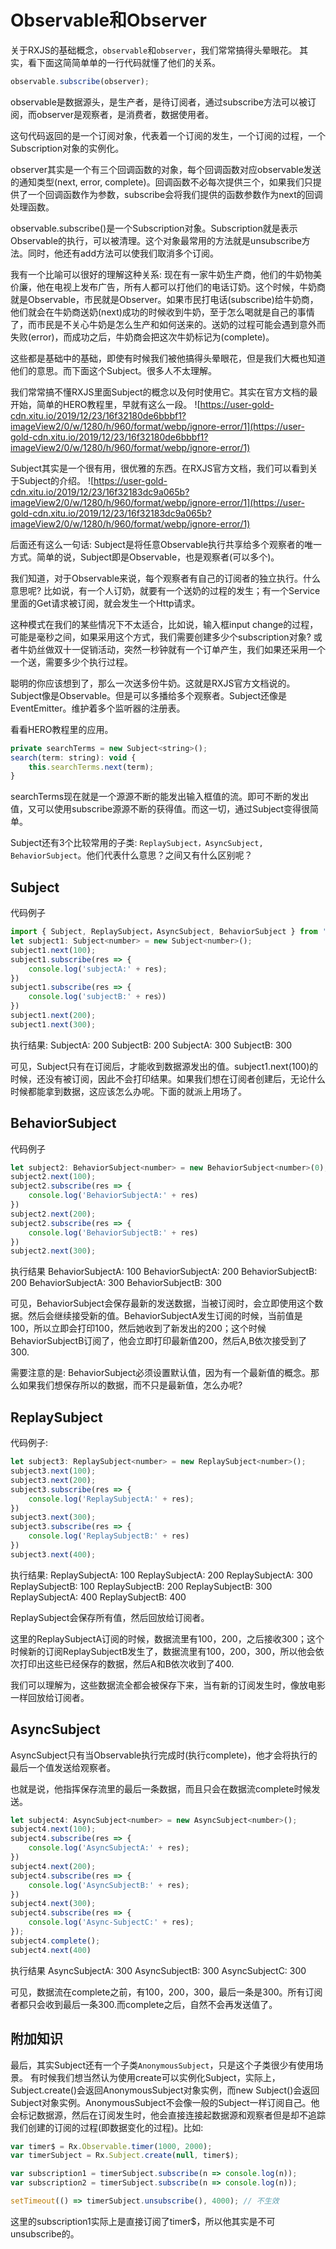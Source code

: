 # Observable和Observer
关于RXJS的基础概念，`observable`和`observer`，我们常常搞得头晕眼花。
其实，看下面这简简单单的一行代码就懂了他们的关系。

```js
observable.subscribe(observer);
```

observable是数据源头，是生产者，是待订阅者，通过subscribe方法可以被订阅，而observer是观察者，是消费者，数据使用者。

这句代码返回的是一个订阅对象，代表着一个订阅的发生，一个订阅的过程，一个Subscription对象的实例化。

observer其实是一个有三个回调函数的对象，每个回调函数对应observable发送的通知类型(next, error, complete)。回调函数不必每次提供三个，如果我们只提供了一个回调函数作为参数，subscribe会将我们提供的函数参数作为next的回调处理函数。

observable.subscribe()是一个Subscription对象。Subscription就是表示Observable的执行，可以被清理。这个对象最常用的方法就是unsubscribe方法。同时，他还有add方法可以使我们取消多个订阅。

我有一个比喻可以很好的理解这种关系: 现在有一家牛奶生产商，他们的牛奶物美价廉，他在电视上发布广告，所有人都可以打他们的电话订奶。这个时候，牛奶商就是Observable，市民就是Observer。如果市民打电话(subscribe)给牛奶商，他们就会在牛奶商送奶(next)成功的时候收到牛奶，至于怎么喝就是自己的事情了，而市民是不关心牛奶是怎么生产和如何送来的。送奶的过程可能会遇到意外而失败(error)，而成功之后，牛奶商会把这次牛奶标记为(complete)。

这些都是基础中的基础，即使有时候我们被他搞得头晕眼花，但是我们大概也知道他们的意思。而下面这个Subject。很多人不太理解。

我们常常搞不懂RXJS里面Subject的概念以及何时使用它。其实在官方文档的最开始，简单的HERO教程里，早就有这么一段。
![https://user-gold-cdn.xitu.io/2019/12/23/16f32180de6bbbf1?imageView2/0/w/1280/h/960/format/webp/ignore-error/1](https://user-gold-cdn.xitu.io/2019/12/23/16f32180de6bbbf1?imageView2/0/w/1280/h/960/format/webp/ignore-error/1)

Subject其实是一个很有用，很优雅的东西。在RXJS官方文档，我们可以看到关于Subject的介绍。
![https://user-gold-cdn.xitu.io/2019/12/23/16f32183dc9a065b?imageView2/0/w/1280/h/960/format/webp/ignore-error/1](https://user-gold-cdn.xitu.io/2019/12/23/16f32183dc9a065b?imageView2/0/w/1280/h/960/format/webp/ignore-error/1)

后面还有这么一句话: Subject是将任意Observable执行共享给多个观察者的唯一方式。简单的说，Subject即是Observable，也是观察者(可以多个)。

我们知道，对于Observable来说，每个观察者有自己的订阅者的独立执行。什么意思呢? 比如说，有一个人订奶，就要有一个送奶的过程的发生；有一个Service里面的Get请求被订阅，就会发生一个Http请求。

这种模式在我们的某些情况下不太适合，比如说，输入框input change的过程，可能是毫秒之间，如果采用这个方式，我们需要创建多少个subscription对象? 或者牛奶丝做双十一促销活动，突然一秒钟就有一个订单产生，我们如果还采用一个一个送，需要多少个执行过程。

聪明的你应该想到了，那么一次送多份牛奶。这就是RXJS官方文档说的。Subject像是Observable。但是可以多播给多个观察者。Subject还像是EventEmitter。维护着多个监听器的注册表。

看看HERO教程里的应用。

```js
private searchTerms = new Subject<string>();
search(term: string): void {
	this.searchTerms.next(term);
}
```

searchTerms现在就是一个源源不断的能发出输入框值的流。即可不断的发出值，又可以使用subscribe源源不断的获得值。而这一切，通过Subject变得很简单。

Subject还有3个比较常用的子类: `ReplaySubject，AsyncSubject, BehaviorSubject`。他们代表什么意思？之间又有什么区别呢？

## Subject
代码例子

```js
import { Subject, ReplaySubject，AsyncSubject, BehaviorSubject } from 'rjjs';
let subject1: Subject<number> = new Subject<number>();
subject1.next(100);
subject1.subscribe(res => {
	console.log('subjectA:' + res);
})
subject1.subscribe(res => {
	console.log('subjectB:' + res）)
})
subject1.next(200);
subject1.next(300);
```

执行结果:
SubjectA: 200
SubjectB: 200
SubjectA: 300
SubjectB: 300

可见，Subject只有在订阅后，才能收到数据源发出的值。subject1.next(100)的时候，还没有被订阅，因此不会打印结果。如果我们想在订阅者创建后，无论什么时候都能拿到数据，这应该怎么办呢。下面的就派上用场了。

## BehaviorSubject
代码例子

```js
let subject2: BehaviorSubject<number> = new BehaviorSubject<number>(0);
subject2.next(100);
subject2.subscribe(res => {
	console.log('BehaviorSubjectA:' + res)
})
subject2.next(200);
subject2.subscribe(res => {
	console.log('BehaviorSubjectB:' + res)
})
subject2.next(300);
```

执行结果
BehaviorSubjectA: 100
BehaviorSubjectA: 200
BehaviorSubjectB: 200
BehaviorSubjectA: 300
BehaviorSubjectB: 300

可见，BehaviorSubject会保存最新的发送数据，当被订阅时，会立即使用这个数据。然后会继续接受新的值。BehaviorSubjectA发生订阅的时候，当前值是100，所以立即会打印100，然后她收到了新发出的200；这个时候BehaviorSubjectB订阅了，他会立即打印最新值200，然后A,B依次接受到了300.

需要注意的是: BehaviorSubject必须设置默认值，因为有一个最新值的概念。那么如果我们想保存所以的数据，而不只是最新值，怎么办呢?

## ReplaySubject
代码例子:

```js
let subject3: ReplaySubject<number> = new ReplaySubject<number>();
subject3.next(100);
subject3.next(200);
subject3.subscribe(res => {
	console.log('ReplaySubjectA:' + res);
})
subject3.next(300);
subject3.subscribe(res => {
	console.log('ReplaySubjectB:' + res)
})
subject3.next(400);
```

执行结果:
ReplaySubjectA: 100
ReplaySubjectA: 200
ReplaySubjectA: 300
ReplaySubjectB: 100
ReplaySubjectB: 200
ReplaySubjectB: 300
ReplaySubjectA: 400
ReplaySubjectB: 400

ReplaySubject会保存所有值，然后回放给订阅者。

这里的ReplaySubjectA订阅的时候，数据流里有100，200，之后接收300；这个时候新的订阅ReplaySubjectB发生了，数据流里有100，200，300，所以他会依次打印出这些已经保存的数据，然后A和B依次收到了400.

我们可以理解为，这些数据流全都会被保存下来，当有新的订阅发生时，像放电影一样回放给订阅者。

## AsyncSubject
AsyncSubject只有当Observable执行完成时(执行complete)，他才会将执行的最后一个值发送给观察者。

也就是说，他指挥保存流里的最后一条数据，而且只会在数据流complete时候发送。

```js
let subject4: AsyncSubject<number> = new AsyncSubject<number>();
subject4.next(100);
subject4.subscribe(res => {
	console.log('AsyncSubjectA:' + res);
})
subject4.next(200);
subject4.subscribe(res => {
	console.log('AsyncSubjectB:' + res);
})
subject4.next(300);
subject4.subscribe(res => {
    console.log('Async-SubjectC:' + res);
});
subject4.complete();
subject4.next(400)
```

执行结果
AsyncSubjectA: 300
AsyncSubjectB: 300
AsyncSubjectC: 300

可见，数据流在complete之前，有100，200，300，最后一条是300。所有订阅者都只会收到最后一条300.而complete之后，自然不会再发送值了。

## 附加知识
最后，其实Subject还有一个子类`AnonymousSubject`，只是这个子类很少有使用场景。
有时候我们想当然认为使用create可以实例化Subject，实际上，Subject.create()会返回AnonymousSubject对象实例，而new Subject()会返回Subject对象实例。AnonymousSubject不会像一般的Subject一样订阅自己。他会标记数据源，然后在订阅发生时，他会直接连接起数据源和观察者但是却不追踪我们创建的订阅的过程(即数据变化的过程)。比如:

```js
var timer$ = Rx.Observable.timer(1000, 2000);
var timerSubject = Rx.Subject.create(null, timer$);

var subscription1 = timerSubject.subscribe(n => console.log(n));
var subscription2 = timerSubject.subscribe(n => console.log(n));

setTimeout(() => timerSubject.unsubscribe(), 4000); // 不生效
```

这里的subscription1实际上是直接订阅了timer$，所以他其实是不可unsubscribe的。
